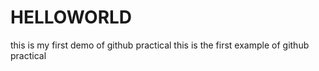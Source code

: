 # HELLOWORLD
this is my first demo of github practical
this is the first example of github practical
